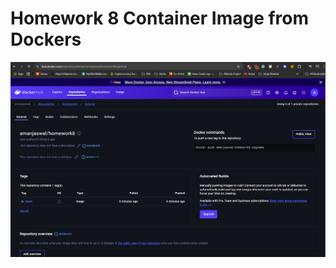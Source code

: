# Homework 8 Container Image from Dockers

![Image of my Docker Container ](image/container_image.png)